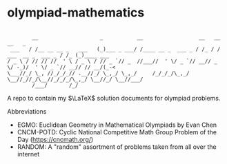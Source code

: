 # olympiad-mathematics
```

        __                    _           __                  __   __                    __   _         
 ___   / /__ __ __ _   ___   (_)___ _ ___/ /____ __ _  ___ _ / /_ / /  ___  __ _  ___ _ / /_ (_)____ ___
/ _ \ / // // //  ' \ / _ \ / // _ `// _  //___//  ' \/ _ `// __// _ \/ -_)/  ' \/ _ `// __// // __/(_-<
\___//_/ \_, //_/_/_// .__//_/ \_,_/ \_,_/     /_/_/_/\_,_/ \__//_//_/\__//_/_/_/\_,_/ \__//_/ \__//___/
        /___/       /_/                                                                                 
```
A repo to contain my $\LaTeX$ solution documents for olympiad problems. 

Abbreviations
* EGMO: Euclidean Geometry in Mathematical Olympiads by Evan Chen
* CNCM-POTD: Cyclic National Competitive Math Group Problem of the Day (https://cncmath.org/)
* RANDOM: A "random" assortment of problems taken from all over the internet
